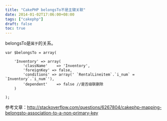 ```yaml
---
title: "CakePHP belongsTo不是主键关联"
date: 2014-01-02T17:06:00+08:00
tags: ["cakephp"] 
draft: false
toc: true
---
```


belongsTo是`属于`的关系。


    var $belongsTo = array(

        'Inventory' => array(
            'className'    => 'Inventory',
            'foreignKey' => false,
            'conditions' => array(' `RentalLineitem`.`i_num` = `Inventory`.`i_num`'),
            'dependent'    => false //是否级联删除
        )

    );

参考文章：<http://stackoverflow.com/questions/6267804/cakephp-mapping-belongsto-association-to-a-non-primary-key>